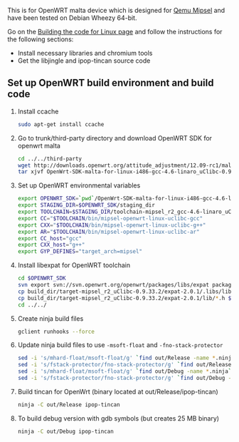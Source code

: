 This is for OpenWRT malta device which is designed for
[Qemu Mipsel](http://wiki.openwrt.org/doc/howto/qemu) and have been tested
on Debian Wheezy 64-bit.

Go on the [Building the code for Linux page](Building-the-code-for-Linux) 
and follow the instructions for the following sections:

* Install necessary libraries and chromium tools
* Get the libjingle and ipop-tincan source code

## Set up OpenWRT build environment and build code

1. Install ccache

   ```bash
   sudo apt-get install ccache
   ```

2.  Go to trunk/third-party directory and download OpenWRT SDK for openwrt malta

    ```bash
    cd ../../third-party
    wget http://downloads.openwrt.org/attitude_adjustment/12.09-rc1/malta/generic/OpenWrt-SDK-malta-for-linux-i486-gcc-4.6-linaro_uClibc-0.9.33.2.tar.bz2
    tar xjvf OpenWrt-SDK-malta-for-linux-i486-gcc-4.6-linaro_uClibc-0.9.33.2.tar.bz2
    ```

3.  Set up OpenWRT environmental variables

    ```bash
    export OPENWRT_SDK=`pwd`/OpenWrt-SDK-malta-for-linux-i486-gcc-4.6-linaro_uClibc-0.9.33.2
    export STAGING_DIR=$OPENWRT_SDK/staging_dir
    export TOOLCHAIN=$STAGING_DIR/toolchain-mipsel_r2_gcc-4.6-linaro_uClibc-0.9.33.2/
    export CC="$TOOLCHAIN/bin/mipsel-openwrt-linux-uclibc-gcc"
    export CXX="$TOOLCHAIN/bin/mipsel-openwrt-linux-uclibc-g++"
    export AR="$TOOLCHAIN/bin/mipsel-openwrt-linux-uclibc-ar"
    export CC_host="gcc"
    export CXX_host="g++"
    export GYP_DEFINES="target_arch=mipsel"
    ```

4. Install libexpat for OpenWRT toolchain

    ```bash
    cd $OPENWRT_SDK
    svn export svn://svn.openwrt.org/openwrt/packages/libs/expat package/expat; make
    cp build_dir/target-mipsel_r2_uClibc-0.9.33.2/expat-2.0.1/.libs/libexpat.a $TOOLCHAIN/lib
    cp build_dir/target-mipsel_r2_uClibc-0.9.33.2/expat-2.0.1/lib/*.h $TOOLCHAIN/include/
    cd ../../
    ```

5.  Create ninja build files

    ```bash
    gclient runhooks --force
    ```

6. Update ninja build files to use ```-msoft-float``` and ```-fno-stack-protector```

    ```bash
    sed -i 's/mhard-float/msoft-float/g' `find out/Release -name *.ninja`
    sed -i 's/fstack-protector/fno-stack-protector/g' `find out/Release -name *.ninja`
    sed -i 's/mhard-float/msoft-float/g' `find out/Debug -name *.ninja`
    sed -i 's/fstack-protector/fno-stack-protector/g' `find out/Debug -name *.ninja`
    ```

6.  Build tincan for OpenWrt (binary located at out/Release/ipop-tincan)

    ```bash
    ninja -C out/Release ipop-tincan
    ```

7.  To build debug version with gdb symbols (but creates 25 MB binary)

    ```bash
    ninja -C out/Debug ipop-tincan
    ```
